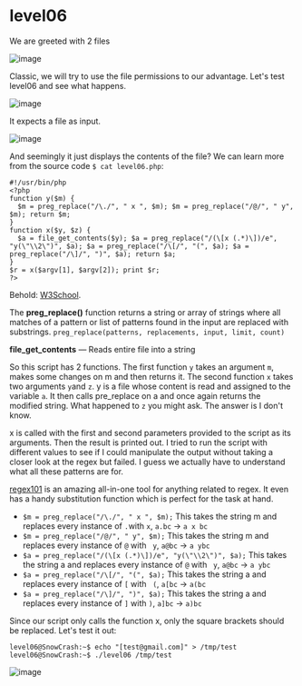 # level06
We are greeted with 2 files

![image](https://github.com/user-attachments/assets/e705909d-7955-4dda-82f1-556b08d28e73)

Classic, we will try to use the file permissions to our advantage. Let's test level06 and see what happens.

![image](https://github.com/user-attachments/assets/6cce5522-b0d1-45d8-8b54-dfed3e628d6b)

It expects a file as input.

![image](https://github.com/user-attachments/assets/fcf9a06a-e847-479a-a539-a96af71835f9)

And seemingly it just displays the contents of the file? We can learn more from the source code `$ cat level06.php`:

```
#!/usr/bin/php
<?php
function y($m) {
  $m = preg_replace("/\./", " x ", $m); $m = preg_replace("/@/", " y", $m); return $m;
}
function x($y, $z) {
  $a = file_get_contents($y); $a = preg_replace("/(\[x (.*)\])/e", "y(\"\\2\")", $a); $a = preg_replace("/\[/", "(", $a); $a = 
preg_replace("/\]/", ")", $a); return $a;
}
$r = x($argv[1], $argv[2]); print $r;
?>
```
Behold: [W3School](https://www.w3schools.com/php/php_syntax.asp). 

The **preg_replace()** function returns a string or array of strings where all matches of a pattern or list of patterns found in the input are replaced with substrings. `preg_replace(patterns, replacements, input, limit, count)`

**file_get_contents** — Reads entire file into a string

So this script has 2 functions. The first function `y` takes an argument `m`, makes some changes on m and then returns it. The second function `x` takes two arguments `y`and `z`. y is a file whose content is read and assigned to the variable `a`. It then calls pre_replace on a and once again returns the modified string. What happened to `z` you might ask. The answer is I don't know. 

x is called with the first and second parameters provided to the script as its arguments. Then the result is printed out. I tried to run the script with different values to see if I could manipulate the output without taking a closer look at the regex but failed. I guess we actually have to understand what all these patterns are for.

[regex101](https://regex101.com/) is an amazing all-in-one tool for anything related to regex. It even has a handy substitution function which is perfect for the task at hand.

- `$m = preg_replace("/\./", " x ", $m);` This takes the string m and replaces every instance of `.`with ` x `, `a.bc` -> `a x bc`
- `$m = preg_replace("/@/", " y", $m);` This takes the string m and replaces every instance of `@` with ` y`, `a@bc` -> `a ybc`
-  `$a = preg_replace("/(\[x (.*)\])/e", "y(\"\\2\")", $a);` This takes the string a and replaces every instance of `@` with ` y`, `a@bc` -> `a ybc`
- `$a = preg_replace("/\[/", "(", $a);` This takes the string a and replaces every instance of `[` with ` (`, `a[bc` -> `a(bc`
- `$a = preg_replace("/\]/", ")", $a);` This takes the string a and replaces every instance of `]` with `)`, `a]bc` -> `a)bc`

Since our script only calls the function x, only the square brackets should be replaced. Let's test it out:

`level06@SnowCrash:~$ echo "[test@gmail.com]" > /tmp/test`
`level06@SnowCrash:~$ ./level06 /tmp/test`

![image](https://github.com/user-attachments/assets/7db9f00c-7dfe-4682-965e-f26a5acda24e)

